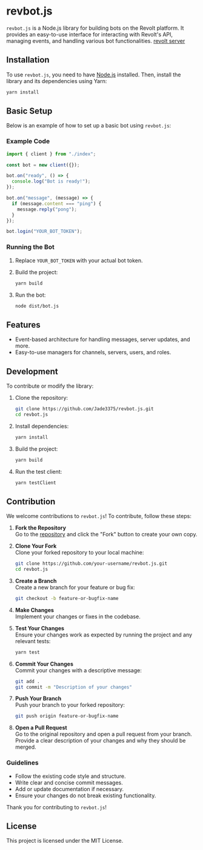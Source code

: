 # revbot.js

`revbot.js` is a Node.js library for building bots on the Revolt platform. It provides an easy-to-use interface for interacting with Revolt's API, managing events, and handling various bot functionalities.
[revolt server](https://rvlt.gg/7hG9csvW)

## Installation

To use `revbot.js`, you need to have [Node.js](https://nodejs.org/) installed. Then, install the library and its dependencies using Yarn:

```bash
yarn install
```

## Basic Setup

Below is an example of how to set up a basic bot using `revbot.js`:

### Example Code

```ts
import { client } from "./index";

const bot = new client({});

bot.on("ready", () => {
  console.log("Bot is ready!");
});

bot.on("message", (message) => {
  if (message.content === "ping") {
    message.reply("pong");
  }
});

bot.login("YOUR_BOT_TOKEN");
```

### Running the Bot

1. Replace `YOUR_BOT_TOKEN` with your actual bot token.
2. Build the project:

   ```bash
   yarn build
   ```

3. Run the bot:

   ```bash
   node dist/bot.js
   ```

## Features

- Event-based architecture for handling messages, server updates, and more.
- Easy-to-use managers for channels, servers, users, and roles.

## Development

To contribute or modify the library:

1. Clone the repository:

   ```bash
   git clone https://github.com/Jade3375/revbot.js.git
   cd revbot.js
   ```

2. Install dependencies:

   ```bash
   yarn install
   ```

3. Build the project:

   ```bash
   yarn build
   ```

4. Run the test client:

   ```bash
   yarn testClient
   ```

## Contribution

We welcome contributions to `revbot.js`! To contribute, follow these steps:

1. **Fork the Repository**  
   Go to the [repository](https://github.com/your-repo/revbot.js) and click the "Fork" button to create your own copy.

2. **Clone Your Fork**  
   Clone your forked repository to your local machine:

   ```bash
   git clone https://github.com/your-username/revbot.js.git
   cd revbot.js
   ```

3. **Create a Branch**  
   Create a new branch for your feature or bug fix:

   ```bash
   git checkout -b feature-or-bugfix-name
   ```

4. **Make Changes**  
   Implement your changes or fixes in the codebase.

5. **Test Your Changes**  
   Ensure your changes work as expected by running the project and any relevant tests:

   ```bash
   yarn test
   ```

6. **Commit Your Changes**  
   Commit your changes with a descriptive message:

   ```bash
   git add .
   git commit -m "Description of your changes"
   ```

7. **Push Your Branch**  
   Push your branch to your forked repository:

   ```bash
   git push origin feature-or-bugfix-name
   ```

8. **Open a Pull Request**  
   Go to the original repository and open a pull request from your branch. Provide a clear description of your changes and why they should be merged.

### Guidelines

- Follow the existing code style and structure.
- Write clear and concise commit messages.
- Add or update documentation if necessary.
- Ensure your changes do not break existing functionality.

Thank you for contributing to `revbot.js`!

## License

This project is licensed under the MIT License.

